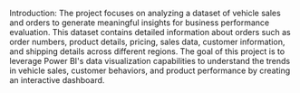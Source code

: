 Introduction:
The project focuses on analyzing a dataset of vehicle sales and orders to generate meaningful insights for business performance evaluation. This dataset contains detailed information about orders such as order numbers, product details, pricing, sales data, customer information, and shipping details across different regions.
The goal of this project is to leverage Power BI's data visualization capabilities to understand the trends in vehicle sales, customer behaviors, and product performance by creating an interactive dashboard.
